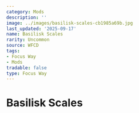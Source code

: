 ```yaml
---
category: Mods
description: ''
image: ../images/basilisk-scales-cb1985a69b.jpg
last_updated: '2025-09-17'
name: Basilisk Scales
rarity: Uncommon
source: WFCD
tags:
- Focus Way
- Mods
tradable: false
type: Focus Way
---
```


# Basilisk Scales

